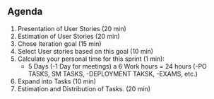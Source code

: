 ## Agenda

1. Presentation of User Stories (20 min)
2. Estimation of User Stories (20 min)
3. Chose Iteration goal (15 min)
4. Select User stories based on this goal (10 min)
5. Calculate your personal time for this sprint (1 min):
   * 5 Days (-1 Day for meetings) a 6 Work hours = 24 hours (-PO TASKS, SM TASKS, -DEPLOYMENT TAKSK, -EXAMS, etc.)
6. Expand into Tasks (10 min)
7. Estimation and Distribution of Tasks. (20 min)
